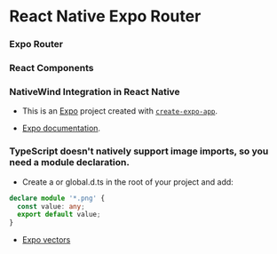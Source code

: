 # React Native Expo Router

### Expo Router

### React Components

### NativeWind Integration in React Native

- This is an [Expo](https://expo.dev) project created with [`create-expo-app`](https://www.npmjs.com/package/create-expo-app).

- [Expo documentation](https://docs.expo.dev/).

### TypeScript doesn't natively support image imports, so you need a module declaration.

- Create a or global.d.ts in the root of your project and add:

```ts
declare module '*.png' {
  const value: any;
  export default value;
}
```

- [Expo vectors](https://icons.expo.fyi/Index)
